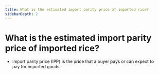 ```yaml
---
title: What is the estimated import parity price of imported rice?
sidebarDepth: 2
---
```


# What is the estimated import parity price of imported rice?


 - Import parity price (IPP) is the price that a buyer pays or can expect to pay for imported goods.
